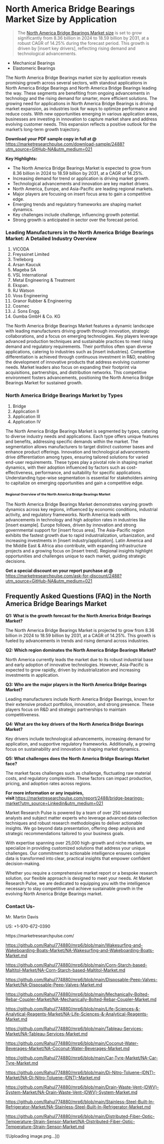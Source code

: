 <h1>North America Bridge Bearings Market&nbsp;Size by Application</h1><blockquote><p>The <a href="https://marketresearchpulse.com/download-sample/2488?utm_source=GitHub-NA&amp;utm_medium=021">North America Bridge Bearings Market size</a> is set to grow significantly from 8.36 billion in 2024 to 18.59 billion by 2031, at a robust CAGR of 14.25% during the forecast period. This growth is driven by [insert key drivers], reflecting rising demand and technological advancements.</p></blockquote><ul><li>Mechanical Bearings <li> Elastomeric Bearings</li></ul><p>The North America Bridge Bearings market size by application reveals promising growth across several sectors, with standout applications in North America Bridge Bearings and North America Bridge Bearings leading the way. These segments are benefiting from ongoing advancements in technology and the rising demand for smarter, more efficient solutions. The growing need for applications in North America Bridge Bearings is driving market expansion, as industries look for ways to optimize performance and reduce costs. With new opportunities emerging in various application areas, businesses are investing in innovation to capture market share and address evolving customer needs. This expansion reflects a positive outlook for the market’s long-term growth trajectory.</p><p><strong>Download your PDF sample copy in full at @ </strong><a href="https://marketresearchpulse.com/download-sample/2488?utm_source=GitHub-NA&amp;utm_medium=021">https://marketresearchpulse.com/download-sample/2488?utm_source=GitHub-NA&amp;utm_medium=021</a></p><p><strong>Key Highlights: </strong></p><ul><li>The North America Bridge Bearings Market is expected to grow from 8.36 billion in 2024 to 18.59 billion by 2031, at a CAGR of 14.25%.</li><li>Increasing demand for trend or application is driving market growth.</li><li>Technological advancements and innovation are key market drivers.</li><li>North America, Europe, and Asia-Pacific are leading regional markets.</li><li>Major players are focusing on insert focus area to gain a competitive edge.</li><li>Emerging trends and regulatory frameworks are shaping market dynamics.</li><li>Key challenges include challenge, influencing growth potential.</li><li>Strong growth is anticipated in sector over the forecast period.</li></ul><h3>Leading Manufacturers in the North America Bridge Bearings Market: A Detailed Industry Overview</h3><ol><li>VICODA</li><li>Freyssinet Limited</li><li>Trelleborg</li><li>Arsan Kaucuk</li><li>Mageba SA</li><li>VSL International</li><li>Metal Engineering & Treatment</li><li>Ekspan.</li><li>RJ Watson</li><li>Voss Engineering</li><li>Granor Rubber & Engineering</li><li>Cosmec</li><li>J. Sons Engg.</li><li>Gumba GmbH & Co. KG</li></ol><div class="flex max-w-full flex-col flex-grow"><div class="min-h-8 text-message flex w-full flex-col items-end gap-2 whitespace-normal break-words [.text-message+&amp;]:mt-5" dir="auto" data-message-author-role="assistant" data-message-id="fd8432e4-4910-450d-b182-61b7bfb0a01f" data-message-model-slug="gpt-4o"><div class="flex w-full flex-col gap-1 empty:hidden first:pt-[3px]"><div class="markdown prose w-full break-words dark:prose-invert light"><p>The North America Bridge Bearings Market features a dynamic landscape with leading manufacturers driving growth through innovation, strategic collaborations, and a focus on emerging technologies. Key players leverage advanced production techniques and sustainable practices to meet rising demand and regulatory requirements. Their portfolios often span diverse applications, catering to industries such as [insert industries]. Competitive differentiation is achieved through continuous investment in R&amp;D, enabling the development of innovative products that address evolving customer needs. Market leaders also focus on expanding their footprint via acquisitions, partnerships, and distribution networks. This competitive environment fosters advancements, positioning the North America Bridge Bearings Market for sustained growth.</p></div></div></div></div><h3>North America Bridge Bearings Market by Types</h3><ol><li>Bridge <li> Application II <li> Application III <li> Application IV</li></ol><div class="flex max-w-full flex-col flex-grow"><div class="min-h-8 text-message flex w-full flex-col items-end gap-2 whitespace-normal break-words [.text-message+&amp;]:mt-5" dir="auto" data-message-author-role="assistant" data-message-id="084470be-0bb7-4664-bddf-5156b4f41249" data-message-model-slug="gpt-4o-mini"><div class="flex w-full flex-col gap-1 empty:hidden first:pt-[3px]"><div class="markdown prose w-full break-words dark:prose-invert light"><p>The North America Bridge Bearings Market is segmented by types, catering to diverse industry needs and applications. Each type offers unique features and benefits, addressing specific demands within the market. The segmentation allows manufacturers to target distinct customer bases and enhance product offerings. Innovation and technological advancements drive differentiation among types, ensuring tailored solutions for varied end-user requirements. These types play a pivotal role in shaping market dynamics, with their adoption influenced by factors such as cost-effectiveness, performance, and suitability for specific applications. Understanding type-wise segmentation is essential for stakeholders aiming to capitalize on emerging opportunities and gain a competitive edge.</p></div></div></div></div><h3><span style="font-size: 11px;">Regional Overview of the North America Bridge Bearings Market</span></h3><div class="flex max-w-full flex-col flex-grow"><div class="min-h-8 text-message flex w-full flex-col items-end gap-2 whitespace-normal break-words [.text-message+&amp;]:mt-5" dir="auto" data-message-author-role="assistant" data-message-id="e9038762-ce64-4e30-91c9-9bd413514231" data-message-model-slug="gpt-4o-mini"><div class="flex w-full flex-col gap-1 empty:hidden first:pt-[3px]"><div class="markdown prose w-full break-words dark:prose-invert light"><p>The North America Bridge Bearings Market demonstrates varying growth dynamics across key regions, influenced by economic conditions, industrial activity, and regulatory frameworks. North America leads with advancements in technology and high adoption rates in industries like [insert example]. Europe follows, driven by innovation and strong governmental support for [insert focus area]. The Asia-Pacific region exhibits the fastest growth due to rapid industrialization, urbanization, and increasing investments in [insert industry/application]. Latin America and the Middle East &amp; Africa also contribute, with expanding infrastructure projects and a growing focus on [insert trend]. Regional insights highlight opportunities and challenges unique to each market, guiding strategic decisions.</p></div></div></div></div><p><strong>Get a special discount on your report purchase at @ </strong><a href="https://marketresearchpulse.com/ask-for-discount/2488?utm_source=GitHub-NA&amp;utm_medium=021">https://marketresearchpulse.com/ask-for-discount/2488?utm_source=GitHub-NA&amp;utm_medium=021</a></p><h2>Frequently Asked Questions (FAQ) in the North America Bridge Bearings Market</h2><p><strong>Q1: What is the growth forecast for the North America Bridge Bearings Market?</strong></p><p>The North America Bridge Bearings Market is projected to grow from 8.36 billion in 2024 to 18.59 billion by 2031, at a CAGR of 14.25%. This growth is fueled by advancements in trends and rising demand across industries.</p><p><strong>Q2: Which region dominates the North America Bridge Bearings Market?</strong></p><p>North America currently leads the market due to its robust industrial base and early adoption of innovative technologies. However, Asia-Pacific is expected to grow rapidly, driven by industrialization and increasing investments in application.</p><p><strong>Q3: Who are the major players in the North America Bridge Bearings Market?</strong></p><p>Leading manufacturers include North America Bridge Bearings, known for their extensive product portfolios, innovation, and strong presence. These players focus on R&amp;D and strategic partnerships to maintain competitiveness.</p><p><strong>Q4: What are the key drivers of the North America Bridge Bearings Market?</strong></p><p>Key drivers include technological advancements, increasing demand for application, and supportive regulatory frameworks. Additionally, a growing focus on sustainability and innovation is shaping market dynamics.</p><p><strong>Q5: What challenges does the North America Bridge Bearings Market face?</strong></p><p>The market faces challenges such as challenge, fluctuating raw material costs, and regulatory complexities. These factors can impact production, pricing, and adoption rates across regions.</p><p><strong>For more information or any inquiries, visit&nbsp;</strong><a href="https://marketresearchpulse.com/report/2488/bridge-bearings-market?utm_source=Linkedin&utm_medium=021">https://marketresearchpulse.com/report/2488/bridge-bearings-market?utm_source=Linkedin&utm_medium=021</a></p><p>Market Research Pulse is powered by a team of over 250 seasoned analysts and subject matter experts who leverage advanced data collection techniques and robust research methodologies to deliver actionable insights. We go beyond data presentation, offering deep analysis and strategic recommendations tailored to your business goals.</p><p>With expertise spanning over 25,000 high-growth and niche markets, we specialize in providing customized solutions that address your unique challenges. Our commitment to actionable intelligence ensures complex data is transformed into clear, practical insights that empower confident decision-making.</p><p>Whether you require a comprehensive market report or a bespoke research solution, our flexible approach is designed to meet your needs. At Market Research Pulse, we are dedicated to equipping you with the intelligence necessary to stay competitive and achieve sustainable growth in the evolving North America Bridge Bearings market.</p><h3><strong>Contact Us-</strong></h3><p>Mr. Martin Davis</p><p>US: +1-970-672-0390</p><p>https://marketresearchpulse.com/</p><p><a href="https://github.com/Rahul774880/mrp6/blob/main/Wakesurfing-and-Wakeboarding-Boats-Market/NA-Wakesurfing-and-Wakeboarding-Boats-Market.md">https://github.com/Rahul774880/mrp6/blob/main/Wakesurfing-and-Wakeboarding-Boats-Market/NA-Wakesurfing-and-Wakeboarding-Boats-Market.md</a></p><p><a href="https://github.com/Rahul774880/mrp6/blob/main/Corn-Starch-based-Maltitol-Market/NA-Corn-Starch-based-Maltitol-Market.md">https://github.com/Rahul774880/mrp6/blob/main/Corn-Starch-based-Maltitol-Market/NA-Corn-Starch-based-Maltitol-Market.md</a></p><p><a href="https://github.com/Rahul774880/mrp6/blob/main/Disposable-Peep-Valves-Market/NA-Disposable-Peep-Valves-Market.md">https://github.com/Rahul774880/mrp6/blob/main/Disposable-Peep-Valves-Market/NA-Disposable-Peep-Valves-Market.md</a></p><p><a href="https://github.com/Rahul774880/mrp6/blob/main/Mechanically-Bolted-Rebar-Coupler-Market/NA-Mechanically-Bolted-Rebar-Coupler-Market.md">https://github.com/Rahul774880/mrp6/blob/main/Mechanically-Bolted-Rebar-Coupler-Market/NA-Mechanically-Bolted-Rebar-Coupler-Market.md</a></p><p><a href="https://github.com/Rahul774880/mrp6/blob/main/Life-Sciences-&-Analytical-Reagents-Market/NA-Life-Sciences-&-Analytical-Reagents-Market.md">https://github.com/Rahul774880/mrp6/blob/main/Life-Sciences-&-Analytical-Reagents-Market/NA-Life-Sciences-&-Analytical-Reagents-Market.md</a></p><p><a href="https://github.com/Rahul774880/mrp6/blob/main/Tableau-Services-Market/NA-Tableau-Services-Market.md">https://github.com/Rahul774880/mrp6/blob/main/Tableau-Services-Market/NA-Tableau-Services-Market.md</a></p><p><a href="https://github.com/Rahul774880/mrp6/blob/main/Coconut-Water-Beverages-Market/NA-Coconut-Water-Beverages-Market.md">https://github.com/Rahul774880/mrp6/blob/main/Coconut-Water-Beverages-Market/NA-Coconut-Water-Beverages-Market.md</a></p><p><a href="https://github.com/Rahul774880/mrp6/blob/main/Car-Tyre-Market/NA-Car-Tyre-Market.md">https://github.com/Rahul774880/mrp6/blob/main/Car-Tyre-Market/NA-Car-Tyre-Market.md</a></p><p><a href="https://github.com/Rahul774880/mrp6/blob/main/Di-Nitro-Toluene-(DNT)-Market/NA-Di-Nitro-Toluene-(DNT)-Market.md">https://github.com/Rahul774880/mrp6/blob/main/Di-Nitro-Toluene-(DNT)-Market/NA-Di-Nitro-Toluene-(DNT)-Market.md</a></p><p><a href="https://github.com/Rahul774880/mrp6/blob/main/Drain-Waste-Vent-(DWV)-System-Market/NA-Drain-Waste-Vent-(DWV)-System-Market.md">https://github.com/Rahul774880/mrp6/blob/main/Drain-Waste-Vent-(DWV)-System-Market/NA-Drain-Waste-Vent-(DWV)-System-Market.md</a></p><p><a href="https://github.com/Rahul774880/mrp6/blob/main/Stainless-Steel-Built-In-Refrigerator-Market/NA-Stainless-Steel-Built-In-Refrigerator-Market.md">https://github.com/Rahul774880/mrp6/blob/main/Stainless-Steel-Built-In-Refrigerator-Market/NA-Stainless-Steel-Built-In-Refrigerator-Market.md</a></p><p><a href="https://github.com/Rahul774880/mrp6/blob/main/Distributed-Fiber-Optic-Temperature-Strain-Sensor-Market/NA-Distributed-Fiber-Optic-Temperature-Strain-Sensor-Market.md">https://github.com/Rahul774880/mrp6/blob/main/Distributed-Fiber-Optic-Temperature-Strain-Sensor-Market/NA-Distributed-Fiber-Optic-Temperature-Strain-Sensor-Market.md</a></p>
![Uploading image.png…]()
